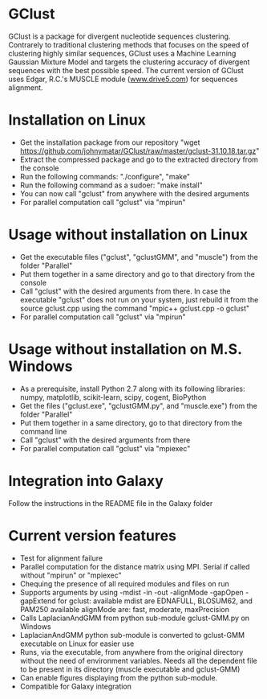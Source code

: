 # GClust
GClust is a package for divergent nucleotide sequences clustering. Contrarely to traditional clustering methods that focuses on the speed of clustering highly similar sequences, GClust uses a Machine Learning Gaussian Mixture Model and targets the clustering accuracy of divergent sequences with the best possible speed.
The current version of GClust uses Edgar, R.C.'s MUSCLE module (www.drive5.com) for sequences alignment.

# Installation on Linux
- Get the installation package from our repository "wget https://github.com/johnymatar/GClust/raw/master/gclust-31.10.18.tar.gz"
- Extract the compressed package and go to the extracted directory from the console
- Run the following commands: "./configure", "make"
- Run the following command as a sudoer: "make install"
- You can now call "gclust" from anywhere with the desired arguments
- For parallel computation call "gclust" via "mpirun"

# Usage without installation on Linux
- Get the executable files ("gclust", "gclustGMM", and "muscle") from the folder "Parallel"
- Put them together in a same directory and go to that directory from the console
- Call "gclust" with the desired arguments from there. In case the executable "gclust" does not run on your system, just rebuild it from the source gclust.cpp using the command "mpic++ gclust.cpp -o gclust"
- For parallel computation call "gclust" via "mpirun"

# Usage without installation on M.S. Windows
- As a prerequisite, install Python 2.7 along with its following libraries: numpy, matplotlib, scikit-learn, scipy, cogent, BioPython
- Get the files ("gclust.exe", "gclustGMM.py", and "muscle.exe") from the folder "Parallel"
- Put them together in a same directory, go to that directory from the command line
- Call "gclust" with the desired arguments from there
- For parallel computation call "gclust" via "mpiexec"

# Integration into Galaxy
Follow the instructions in the README file in the Galaxy folder

# Current version features
- Test for alignment failure
- Parallel computation for the distance matrix using MPI. Serial if called without "mpirun" or "mpiexec"
- Chequing the presence of all required modules and files on run
- Supports arguments by using -mdist -in -out -alignMode -gapOpen -gapExtend for gclust:
 available mdist are EDNAFULL, BLOSUM62, and PAM250
 available alignMode are: fast, moderate, maxPrecision
- Calls LaplacianAndGMM from python sub-module gclust-GMM.py on Windows
- LaplacianAndGMM python sub-module is converted to gclust-GMM executable on Linux for easier use
- Runs, via the executable, from anywhere from the original directory without the need of environment variables. Needs all the dependent file to be present in its directory (muscle executable and gclust-GMM)
- Can enable figures displaying from the python sub-module.
- Compatible for Galaxy integration
